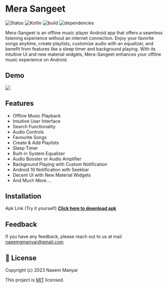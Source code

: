 # Mera Sangeet

![Status](https://img.shields.io/badge/Status-Active-brightgreen)
![Kotlin](https://img.shields.io/badge/Kotlin-100%25-brightgreen)
![build](https://img.shields.io/badge/build-passing-brightgreen)
![dependencies](https://img.shields.io/badge/dependencies-up%20to%20date-brightgreen)

Mera-Sangeet is an offline music player Android app that offers a seamless listening experience without an internet connection. Enjoy your favorite songs anytime, create playlists, customize audio with an equalizer, and benefit from features like a sleep timer and background playing. With its intuitive UI and new material widgets, Mera-Sangeet enhances your offline music experience on Android.

## Demo
![](https://github.com/naeem-manyar/Mera-Sangeet/blob/master/mera-sangeet.gif)

## Features

- Offline Music Playback
- Intuitive User Interface
- Search Functionality
- Audio Controls
- Favourite Songs
- Create & Add Playlists
- Sleep Timer
- Built-in System Equalizer
- Audio Booster or Audio Amplifier
- Background Playing with Custom Notification
- Android 10 Notification with Seekbar
- Decent UI with New Material Widgets
- And Much More....
    
## Installation

Apk Link (Try it yourself)
<a href="https://drive.google.com/file/d/1fSRPSADpwfZsw6U4GYz4uO-JIW54R3H8/view?usp=sharing">**Click here to download apk**</a>


## Feedback

If you have any feedback, please reach out to us at mail naeemgmanyar@gmail.com

## 📝 License 

Copyright (c) 2023 Naeem Manyar

This project is [MIT](https://github.com/naeem-manyar/Mera-Sangeet/blob/master/LICENSE) licensed.

